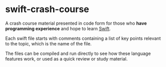 # swift-crash-course

A crash course material presented in code form for those who **have programming experience** and hope to learn [Swift](https://swift.org/).

Each swift file starts with comments containing a list of key points relevant to the topic, which is the name of the file.

The files can be compiled and run directly to see how these language features work, or used as a quick review or study material.